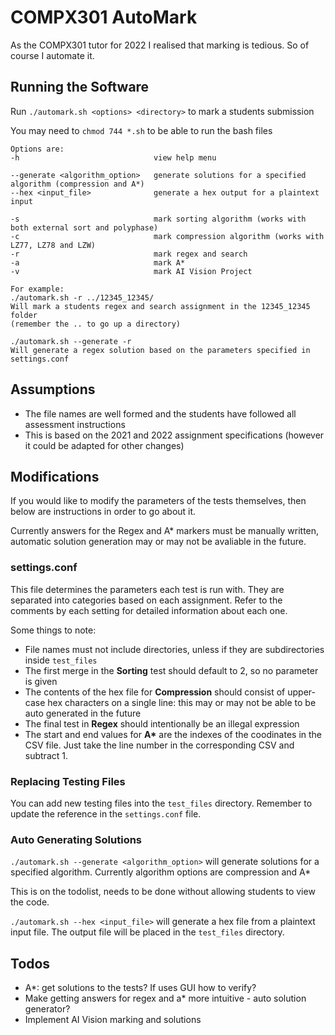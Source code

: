 # COMPX301 AutoMark

As the COMPX301 tutor for 2022 I realised that marking is tedious. So of course I automate it.

## Running the Software

Run `./automark.sh <options> <directory>` to mark a students submission

You may need to `chmod 744 *.sh` to be able to run the bash files

```
Options are:
-h                              view help menu

--generate <algorithm_option>   generate solutions for a specified algorithm (compression and A*)
--hex <input_file>              generate a hex output for a plaintext input

-s                              mark sorting algorithm (works with both external sort and polyphase)
-c                              mark compression algorithm (works with LZ77, LZ78 and LZW)
-r                              mark regex and search
-a                              mark A*
-v                              mark AI Vision Project

For example:
./automark.sh -r ../12345_12345/
Will mark a students regex and search assignment in the 12345_12345 folder 
(remember the .. to go up a directory)

./automark.sh --generate -r
Will generate a regex solution based on the parameters specified in settings.conf
```

## Assumptions

- The file names are well formed and the students have followed all assessment instructions
- This is based on the 2021 and 2022 assignment specifications (however it could be adapted for other changes)

## Modifications

If you would like to modify the parameters of the tests themselves, then below are instructions in order to go about it.

Currently answers for the Regex and A* markers must be manually written, automatic solution generation may or may not be avaliable in the future.

### settings.conf

This file determines the parameters each test is run with. They are separated into categories based on each assignment. Refer to the comments by each setting for detailed information about each one.

Some things to note:

- File names must not include directories, unless if they are subdirectories inside `test_files`
- The first merge in the **Sorting** test should default to 2, so no parameter is given
- The contents of the hex file for **Compression** should consist of upper-case hex characters on a single line: this may or may not be able to be auto generated in the future
- The final test in **Regex** should intentionally be an illegal expression
- The start and end values for **A\*** are the indexes of the coodinates in the CSV file. Just take the line number in the corresponding CSV and subtract 1.

### Replacing Testing Files

You can add new testing files into the `test_files` directory. Remember to update the reference in the `settings.conf` file.

### Auto Generating Solutions

`./automark.sh --generate <algorithm_option>` will generate solutions for a specified algorithm. Currently algorithm options are compression and A*

This is on the todolist, needs to be done without allowing students to view the code.

`./automark.sh --hex <input_file>` will generate a hex file from a plaintext input file. The output file will be placed in the `test_files` directory.

## Todos

- A*: get solutions to the tests? If uses GUI how to verify?
- Make getting answers for regex and a* more intuitive -  auto solution generator?
- Implement AI Vision marking and solutions
